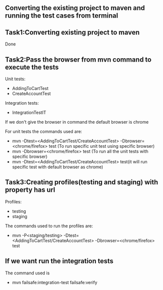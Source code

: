 ## Converting the existing project to maven and running the test cases from terminal

## Task1:Converting existing project to maven
Done

## Task2:Pass the browser from mvn command to execute the tests

Unit tests: 
- AddingToCartTest
- CreateAccountTest

Integration tests: 
- IntegrationTestIT

If we don't give the browser in command the default browser is chrome

For unit tests the commands used are:
- mvn -Dtest=<AddingToCartTest/CreateAccountTest> -Dbrowser=<chrome/firefox> test (To run specific unit test using specific browser)
- mvn -Dbrowser=<chrome/firefox> test (To run all the unit tests with specific browser)
- mvn -Dtest=<AddingToCartTest/CreateAccountTest> test(it will run specific test with default browser as chrome)

## Task3:Creating profiles(testing and staging) with property has url

Profiles:
- testing          
- staging

The commands used to run the profiles are:
- mvn -P<staging/testing> -Dtest=<AddingToCartTest/CreateAccountTest> -Dbrowser=<chrome/firefox> test 

## If we want run the integration tests
The command used is
- mvn failsafe:integration-test failsafe:verify
